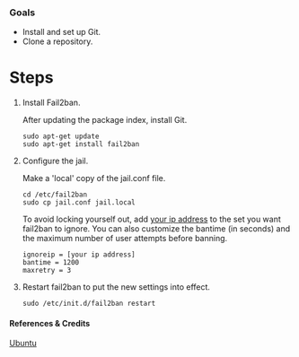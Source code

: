 ### Goals

- Install and set up Git.
- Clone a repository.


# Steps


1.  Install Fail2ban.
 
    After updating the package index, install Git.
    ```
    sudo apt-get update
    sudo apt-get install fail2ban
    ```

2. Configure the jail.

    Make a 'local' copy of the jail.conf file.
    
    ```
    cd /etc/fail2ban
    sudo cp jail.conf jail.local 
    ```

    To avoid locking yourself out, add [your ip address](https://www.whatismyip.com/) to the set you want fail2ban to ignore.  You can also customize the bantime (in seconds) and the maximum number of user attempts before banning.
    ```
    ignoreip = [your ip address]
    bantime = 1200
    maxretry = 3
    ```

3. Restart fail2ban to put the new settings into effect.

    ```
    sudo /etc/init.d/fail2ban restart
    ```

#### References & Credits

[Ubuntu](https://help.ubuntu.com/community/Fail2ban)


